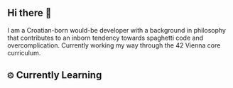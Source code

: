 <head>
    <style>
        @keyframes rotation {
            0 {
                transform: rotate(0deg);
            }
            100% {
                transform: rotate(360deg);
            }
        }
    </style>
</head>

## Hi there 👋
I am a Croatian-born would-be developer with a background in philosophy that contributes to an inborn tendency towards spaghetti code and overcomplication. Currently working my way through the 42 Vienna core curriculum.

## <img src="./images/gear-svgrepo-com.svg" alt="" style="height:.7em;filter:100%;animation:rotation 4s linear infinite;"> Currently Learning

<!--
**DajanPlackovic/DajanPlackovic** is a ✨ _special_ ✨ repository because its `README.md` (this file) appears on your GitHub profile.

Here are some ideas to get you started:

-->
